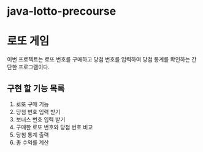 # java-lotto-precourse
# 로또 게임
이번 프로젝트는 로또 번호를 구매하고 당첨 번호를 입력하여 당첨 통계를 확인하는 간단한 프로그램이다.

## 구현 할 기능 목록
1. 로또 구매 기능
2. 당첨 번호 입력 받기
3. 보너스 번호 입력 받기
4. 구매한 로또 번호와 당첨 번호 비교
5. 당첨 통계 출력
6. 총 수익률 계산
